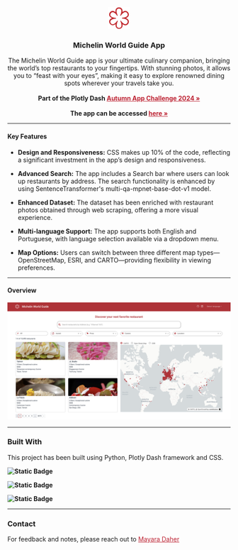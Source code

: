 <br />
<div align="center">
  <a href="https://challengemichelin-122629525979.southamerica-east1.run.app" target="_blank">
    <img src="assets/logos/favicon.svg" alt="Logo" width="50" height="50">
  </a>

  <h3 align="center">Michelin World Guide App</h3>

  <p align="center">
    The Michelin World Guide app is your ultimate culinary companion, bringing the world’s top restaurants to your fingertips. 
    With stunning photos, it allows you to “feast with your eyes”, making it easy to explore renowned dining spots wherever 
    your travels take you.
    <br />
    <br />
    <strong>Part of the Plotly Dash
    <a href="https://community.plotly.com/t/autumn-app-challenge/87373" target="_blank" style="color: #bd2333;">Autumn App Challenge 2024 »</a>
    <br />
    <br />
    <strong>The app can be accessed
    <a href="https://challengemichelin-122629525979.southamerica-east1.run.app" target="_blank" style="color: #bd2333;"">here »</a>
    </strong>
  </p>
</div>

---

#### Key Features

* <span style="font-weight: normal;">**Design and Responsiveness:** CSS makes up 10% of the code, reflecting a significant 
investment in the app’s design and responsiveness.  

* <span style="font-weight: normal;">**Advanced Search:** The app includes a Search bar where users can look up restaurants 
by address. The search functionality is enhanced by using SentenceTransformer's 
multi-qa-mpnet-base-dot-v1 model.  

* <span style="font-weight: normal;">**Enhanced Dataset:** The dataset has been enriched with restaurant photos obtained 
through web scraping, offering a more visual experience.  

* <span style="font-weight: normal;">**Multi-language Support:** The app supports both English and Portuguese, with language 
selection available via a dropdown menu.  

* <span style="font-weight: normal;">**Map Options:** Users can switch between three different map types—OpenStreetMap, 
ESRI, and CARTO—providing flexibility in viewing preferences.


---

#### Overview

![App Overview](assets/readme/overview.png)

---

### Built With

<span style="font-weight: normal;">This project has been built using Python, Plotly Dash framework and CSS.

![Static Badge](https://img.shields.io/badge/Python-3670A0?style=for-the-badge&logo=python&logoColor=ffdd54)

![Static Badge](https://img.shields.io/badge/Plotly-4E84C4?style=for-the-badge&logo=plotly&logoColor=white)

![Static Badge](https://img.shields.io/badge/CSS-239120?style=for-the-badge&logo=css3&logoColor=white)

---

### Contact

<span style="font-weight: normal;">For feedback and notes, please reach out to <a href="https://www.linkedin.com/in/mayaradaher" target="_blank" style="color: #bd2333;">Mayara Daher</a>